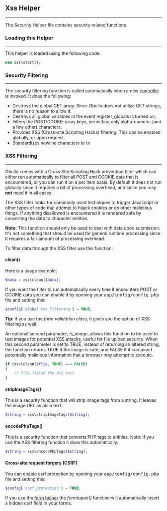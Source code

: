## Xss Helper

------

The Security Helper file contains security related functions.

### Loading this Helper

------

This helper is loaded using the following code:

```php
new xss\start();
```

### Security Filtering

------

The security filtering function is called automatically when a new [controller](/docs/general/#controllers) is invoked. It does the following:

<ul>
   <li>Destroys the global GET array. Since Obullo does not utilize GET strings, there is no reason to allow it.</li>
   <li>Destroys all global variables in the event register_globals is turned on.</li>
    <li>Filters the POST/COOKIE array keys, permitting only alpha-numeric (and a few other) characters.</li>
    <li>Provides XSS (Cross-site Scripting Hacks) filtering. This can be enabled globally, or upon request.</li>
    <li>Standardizes newline characters to \n</li>
</ul>

### XSS Filtering

-------

Obullo comes with a Cross Site Scripting Hack prevention filter which can either run automatically to filter all POST and COOKIE data that is encountered, or you can run it on a per item basis. By default it does not run globally since it requires a bit of processing overhead, and since you may <b>not</b> need it in all cases.

The XSS filter looks for commonly used techniques to trigger Javascript or other types of code that attempt to hijack cookies or do other malicious things. If anything disallowed is encountered it is rendered safe by converting the data to character entities.

<b>Note:</b> This function should only be used to deal with data upon submission. It's not something that should be used for general runtime processing since it requires a fair amount of processing overhead.

To filter data through the XSS filter use this function:

#### clean()

Here is a usage example:

```php
$data = xss\clean($data);
```

If you want the filter to run automatically every time it encounters POST or COOKIE data you can enable it by opening your <samp>app/config/config.php</samp> file and setting this:

```php
$config['global_xss_filtering'] = TRUE;
```

**Tip:** If you use the *form validation class*, it gives you the option of XSS filtering as well.

An optional second parameter, <dfn>is_image</dfn>, allows this function to be used to test images for potential XSS attacks, useful for file upload security. When this second parameter is set to TRUE, instead of returning an altered string, the function returns TRUE if the image is safe, and FALSE if it contained potentially malicious information that a browser may attempt to execute.

```php
if (xss\clean($file, TRUE) === FALSE)
{
    // file failed the XSS test
}
```

#### stripImageTags()

This is a security function that will strip image tags from a string. It leaves the image URL as plain text.

```php
$string = xss\stripImageTags($string);
```
#### encodePhpTags()

This is a security function that converts PHP tags to entities. Note: If you use the XSS filtering function it does this automatically.

```php
$string = xss\encodePhpTags($string);
```

#### Cross-site request forgery (CSRF)

You can enable csrf protection by opening your <samp>app/config/config.php</samp> file and setting this:

```php
$config['csrf_protection'] = TRUE;
```
If you use the [form helper](/ob/form/releases/0.0.1/) the <var>form\open()</var> function will automatically insert a hidden csrf field in your forms.